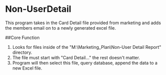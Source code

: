 # Non-UserDetail
This program takes in the Card Detail file provided from marketing and adds the members email on to a newly generated excel file.

##Core Function

1. Looks for files inside of the "M:\Marketing_Plan\Non-User Detail Report\" directory.
2. The file must start with "Card Detail..." the rest doesn't matter.
3. Program will then select this file, query database, append the data to a new Excel file.
